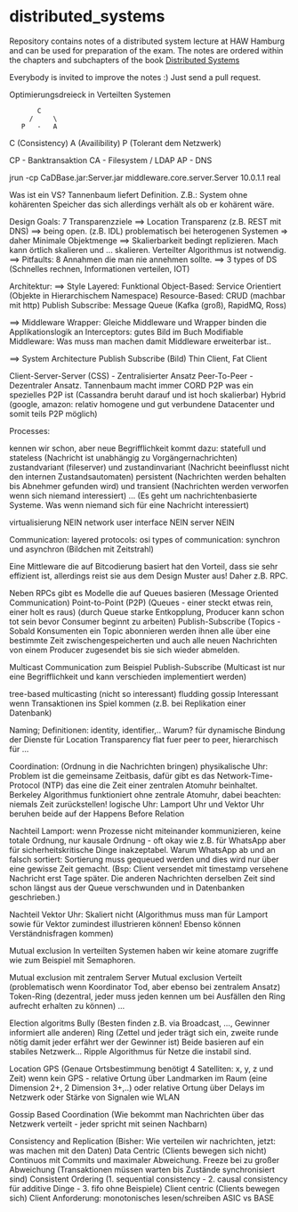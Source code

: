 # distributed_systems
Repository contains notes of a distributed system lecture at HAW Hamburg and can be used for preparation of the exam. The notes are ordered within the chapters and subchapters of the book [Distributed Systems](https://www.distributed-systems.net/index.php/books/distributed-systems-3rd-edition-2017/)

Everybody is invited to improve the notes :) Just send a pull request.


Optimierungsdreieck in Verteilten Systemen

           C
         /     \
       P   -   A

C (Consistency) 
A (Availibility) 
P (Tolerant dem Netzwerk)

CP - Banktransaktion
CA - Filesystem / LDAP
AP - DNS

jrun -cp CaDBase.jar:Server.jar middleware.core.server.Server 10.0.1.1 real

Was ist ein VS? Tannenbaum liefert Definition. Z.B.: System ohne kohärenten Speicher das sich allerdings verhält als ob er kohärent wäre.

Design Goals: 7 Transparenzziele
==> Location Transparenz (z.B. REST mit DNS)
==> being open. (z.B. IDL) problematisch bei heterogenen Systemen => daher Minimale Objektmenge
==> Skalierbarkeit bedingt replizieren. Mach kann örtlich skalieren und ... skalieren. Verteilter Algorithmus ist notwendig.
==> Pitfaults: 8 Annahmen die man nie annehmen sollte.
==> 3 types of DS (Schnelles rechnen, Informationen verteilen, IOT)

Architektur:
==> Style
Layered: Funktional
Object-Based: Service Orientiert (Objekte in Hierarchischem Namespace)
Resource-Based: CRUD (machbar mit http)
Publish Subscribe: Message Queue (Kafka (groß), RapidMQ, Ross)

==> Middleware
Wrapper: Gleiche Middleware und Wrapper binden die Applikationslogik an
Interceptors: gutes Bild im Buch
Modifiable Middleware: Was muss man machen damit Middleware erweiterbar ist..

==> System Architecture
Publish Subscribe (Bild)
Thin Client, Fat Client

Client-Server-Server (CSS) - Zentralisierter Ansatz
Peer-To-Peer - Dezentraler Ansatz. Tannenbaum macht immer CORD P2P was ein spezielles P2P ist (Cassandra beruht darauf und ist hoch skalierbar)
Hybrid (google, amazon: relativ homogene und gut verbundene Datacenter und somit teils P2P möglich)


Processes:

kennen wir schon, aber neue Begrifflichkeit kommt dazu:
statefull und stateless (Nachricht ist unabhängig zu Vorgängernachrichten)
zustandvariant (fileserver) und zustandinvariant (Nachricht beeinflusst nicht den internen Zustandsautomaten)
persistent (Nachrichten werden behalten bis Abnehmer gefunden wird) und transient (Nachrichten werden verworfen wenn sich niemand interessiert) … (Es geht um nachrichtenbasierte Systeme. Was wenn niemand sich für eine Nachricht interessiert)

virtualisierung NEIN
network user interface NEIN
server NEIN

Communication:
layered protocols: osi
types of communication: synchron und asynchron (Bildchen mit Zeitstrahl)

Eine Mittleware die auf Bitcodierung basiert hat den Vorteil, dass sie sehr effizient ist, allerdings
reist sie aus dem Design Muster aus! Daher z.B. RPC.

Neben RPCs gibt es Modelle die auf Queues basieren (Message Oriented Communication)
Point-to-Point (P2P) (Queues - einer steckt etwas rein, einer holt es raus) (durch Queue starke Entkopplung, Producer kann schon tot sein bevor Consumer beginnt zu arbeiten)
Publish-Subscribe (Topics - Sobald Konsumenten ein Topic abonnieren werden ihnen alle über eine bestimmte Zeit zwischengespeicherten und auch alle neuen Nachrichten von einem Producer zugesendet bis sie sich wieder abmelden. 

Multicast Communication
zum Beispiel Publish-Subscribe (Multicast ist nur eine Begrifflichkeit und kann verschieden implementiert werden)

tree-based multicasting (nicht so interessant)
fludding
gossip
Interessant wenn Transaktionen ins Spiel kommen (z.B. bei Replikation einer Datenbank)

Naming;
Definitionen: identity, identifier,..
Warum? für dynamische Bindung der Dienste für Location Transparency
flat fuer peer to peer, hierarchisch für …

Coordination: (Ordnung in die Nachrichten bringen)
physikalische Uhr: Problem ist die gemeinsame Zeitbasis, dafür gibt es das Network-Time-Protocol (NTP) das eine die Zeit einer zentralen Atomuhr beinhaltet. Berkeley Algorithmus funktioniert ohne zentrale Atomuhr, dabei beachten: niemals Zeit zurückstellen!
logische Uhr: Lamport Uhr und Vektor Uhr beruhen beide auf der Happens Before Relation 

Nachteil Lamport: wenn Prozesse nicht miteinander kommunizieren, keine totale Ordnung, nur kausale Ordnung - oft okay wie z.B. für WhatsApp aber für sicherheitskritische Dinge inakzeptabel.
Warum WhatsApp ab und an falsch sortiert: Sortierung muss gequeued werden und dies wird nur über eine gewisse Zeit gemacht. (Bsp: Client versendet mit timestamp versehene Nachricht erst Tage später. Die anderen Nachrichten derselben Zeit sind schon längst aus der Queue verschwunden und in Datenbanken geschrieben.)

Nachteil Vektor Uhr: Skaliert nicht (Algorithmus muss man für Lamport sowie für Vektor zumindest illustrieren können! Ebenso können Verständnisfragen kommen)

Mutual exclusion
In verteilten Systemen haben wir keine atomare zugriffe wie zum Beispiel mit Semaphoren.

Mutual exclusion mit zentralem Server
Mutual exclusion Verteilt (problematisch wenn Koordinator Tod, aber ebenso bei zentralem Ansatz)
Token-Ring (dezentral, jeder muss jeden kennen um bei Ausfällen den Ring aufrecht erhalten zu können) 
…

Election algoritms
Bully (Besten finden z.B. via Broadcast, …, Gewinner informiert alle anderen)
Ring (Zettel und jeder trägt sich ein, zweite runde nötig damit jeder erfährt wer der Gewinner ist)
Beide basieren auf ein stabiles Netzwerk…
Ripple Algorithmus für Netze die instabil sind.

Location
GPS (Genaue Ortsbestimmung benötigt 4 Satelliten: x, y, z und Zeit)
wenn kein GPS - relative Ortung über Landmarken im Raum (eine Dimension 2+, 2 Dimension 3+,..) oder relative Ortung über Delays im Netzwerk oder Stärke von Signalen wie WLAN

Gossip Based Coordination (Wie bekommt man Nachrichten über das Netzwerk verteilt - jeder spricht mit seinen Nachbarn)

Consistency and Replication (Bisher: Wie verteilen wir nachrichten, jetzt: was machen mit den Daten)
Data Centric (Clients bewegen sich nicht)
	Continuos mit Commits und maximaler Abweichung. Freeze bei zu großer Abweichung (Transaktionen müssen warten bis Zustände synchronisiert sind)
	Consistent Ordering (1. sequential consistency - 2. causal consistency für additive Dinge - 3. fifo ohne Beispiele)
Client centric (Clients bewegen sich)
	Client Anforderung: monotonisches lesen/schreiben
ASIC vs BASE

